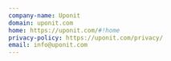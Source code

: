 ```yaml
---
company-name: Uponit
domain: uponit.com
home: https://uponit.com/#!home
privacy-policy: https://uponit.com/privacy/
email: info@uponit.com
---
```




